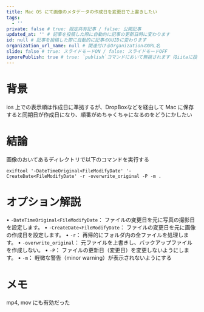```yaml
---
title: Mac OS にて画像のメタデータの作成日を変更日で上書きしたい
tags:
  - ''
private: false # true: 限定共有記事 / false: 公開記事
updated_at: '' # 記事を投稿した際に自動的に記事の更新日時に変わります
id: null # 記事を投稿した際に自動的に記事のUUIDに変わります
organization_url_name: null # 関連付けるOrganizationのURL名
slide: false # true: スライドモードON / false: スライドモードOFF
ignorePublish: true # true: `publish`コマンドにおいて無視されます（Qiitaに投稿されません） / false: `publish` コマンドで処理されます（Qiitaに投稿されます）
---
```


# 背景
ios 上での表示順は作成日に準拠するが、DropBoxなどを経由して Mac に保存すると同期日が作成日になり、順番がめちゃくちゃになるのをどうにかしたい


# 結論
画像のおいてあるディレクトリで以下のコマンドを実行する
```shell
exiftool '-DateTimeOriginal<FileModifyDate' '-CreateDate<FileModifyDate' -r -overwrite_original -P -m .
```

# オプション解説
 • `-DateTimeOriginal<FileModifyDate`： ファイルの変更日を元に写真の撮影日を設定します。
 • `-CreateDate<FileModifyDate`： ファイルの変更日を元に画像の作成日を設定します。
 • `-r`： 再帰的にフォルダ内の全ファイルを処理します。
 • `-overwrite_original`： 元ファイルを上書きし、バックアップファイルを作成しない。
 • `-P`： ファイルの更新日（変更日）を変更しないようにします。
 • `-m`： 軽微な警告（minor warning）が表示されないようにする

# メモ
mp4, mov にも有効だった